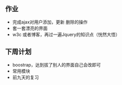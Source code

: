 ## 作业
  * 完成ajax对用户添加，更新 删除的操作 
  * 套一套漂亮的界面
  * w3c 或者博客，再过一遍Jquery的知识点（恍然大悟） 

## 下周计划
   * boostrap，达到拔了别人的界面自己会改即可
   * 常用模块
   * 前九天的复习
